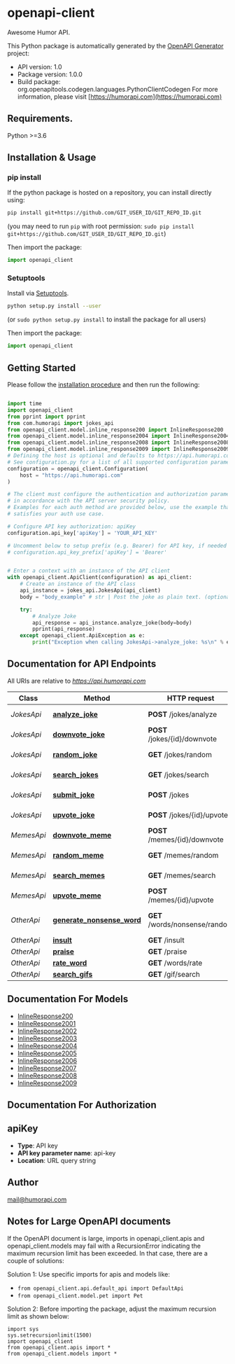 # openapi-client
Awesome Humor API.

This Python package is automatically generated by the [OpenAPI Generator](https://openapi-generator.tech) project:

- API version: 1.0
- Package version: 1.0.0
- Build package: org.openapitools.codegen.languages.PythonClientCodegen
For more information, please visit [https://humorapi.com](https://humorapi.com)

## Requirements.

Python >=3.6

## Installation & Usage
### pip install

If the python package is hosted on a repository, you can install directly using:

```sh
pip install git+https://github.com/GIT_USER_ID/GIT_REPO_ID.git
```
(you may need to run `pip` with root permission: `sudo pip install git+https://github.com/GIT_USER_ID/GIT_REPO_ID.git`)

Then import the package:
```python
import openapi_client
```

### Setuptools

Install via [Setuptools](http://pypi.python.org/pypi/setuptools).

```sh
python setup.py install --user
```
(or `sudo python setup.py install` to install the package for all users)

Then import the package:
```python
import openapi_client
```

## Getting Started

Please follow the [installation procedure](#installation--usage) and then run the following:

```python

import time
import openapi_client
from pprint import pprint
from com.humorapi import jokes_api
from openapi_client.model.inline_response200 import InlineResponse200
from openapi_client.model.inline_response2004 import InlineResponse2004
from openapi_client.model.inline_response2008 import InlineResponse2008
from openapi_client.model.inline_response2009 import InlineResponse2009
# Defining the host is optional and defaults to https://api.humorapi.com
# See configuration.py for a list of all supported configuration parameters.
configuration = openapi_client.Configuration(
    host = "https://api.humorapi.com"
)

# The client must configure the authentication and authorization parameters
# in accordance with the API server security policy.
# Examples for each auth method are provided below, use the example that
# satisfies your auth use case.

# Configure API key authorization: apiKey
configuration.api_key['apiKey'] = 'YOUR_API_KEY'

# Uncomment below to setup prefix (e.g. Bearer) for API key, if needed
# configuration.api_key_prefix['apiKey'] = 'Bearer'


# Enter a context with an instance of the API client
with openapi_client.ApiClient(configuration) as api_client:
    # Create an instance of the API class
    api_instance = jokes_api.JokesApi(api_client)
    body = "body_example" # str | Post the joke as plain text. (optional)

    try:
        # Analyze Joke
        api_response = api_instance.analyze_joke(body=body)
        pprint(api_response)
    except openapi_client.ApiException as e:
        print("Exception when calling JokesApi->analyze_joke: %s\n" % e)
```

## Documentation for API Endpoints

All URIs are relative to *https://api.humorapi.com*

Class | Method | HTTP request | Description
------------ | ------------- | ------------- | -------------
*JokesApi* | [**analyze_joke**](docs/JokesApi.md#analyze_joke) | **POST** /jokes/analyze | Analyze Joke
*JokesApi* | [**downvote_joke**](docs/JokesApi.md#downvote_joke) | **POST** /jokes/{id}/downvote | Downvote a Joke
*JokesApi* | [**random_joke**](docs/JokesApi.md#random_joke) | **GET** /jokes/random | Random Joke
*JokesApi* | [**search_jokes**](docs/JokesApi.md#search_jokes) | **GET** /jokes/search | Search Jokes
*JokesApi* | [**submit_joke**](docs/JokesApi.md#submit_joke) | **POST** /jokes | Submit Joke
*JokesApi* | [**upvote_joke**](docs/JokesApi.md#upvote_joke) | **POST** /jokes/{id}/upvote | Upvote a Joke
*MemesApi* | [**downvote_meme**](docs/MemesApi.md#downvote_meme) | **POST** /memes/{id}/downvote | Downvote a Meme
*MemesApi* | [**random_meme**](docs/MemesApi.md#random_meme) | **GET** /memes/random | Random Meme
*MemesApi* | [**search_memes**](docs/MemesApi.md#search_memes) | **GET** /memes/search | Search Memes
*MemesApi* | [**upvote_meme**](docs/MemesApi.md#upvote_meme) | **POST** /memes/{id}/upvote | Upvote a Meme
*OtherApi* | [**generate_nonsense_word**](docs/OtherApi.md#generate_nonsense_word) | **GET** /words/nonsense/random | Generate Nonsense Word
*OtherApi* | [**insult**](docs/OtherApi.md#insult) | **GET** /insult | Insult
*OtherApi* | [**praise**](docs/OtherApi.md#praise) | **GET** /praise | Praise
*OtherApi* | [**rate_word**](docs/OtherApi.md#rate_word) | **GET** /words/rate | Rate Word
*OtherApi* | [**search_gifs**](docs/OtherApi.md#search_gifs) | **GET** /gif/search | Search Gifs


## Documentation For Models

 - [InlineResponse200](docs/InlineResponse200.md)
 - [InlineResponse2001](docs/InlineResponse2001.md)
 - [InlineResponse2002](docs/InlineResponse2002.md)
 - [InlineResponse2003](docs/InlineResponse2003.md)
 - [InlineResponse2004](docs/InlineResponse2004.md)
 - [InlineResponse2005](docs/InlineResponse2005.md)
 - [InlineResponse2006](docs/InlineResponse2006.md)
 - [InlineResponse2007](docs/InlineResponse2007.md)
 - [InlineResponse2008](docs/InlineResponse2008.md)
 - [InlineResponse2009](docs/InlineResponse2009.md)


## Documentation For Authorization


## apiKey

- **Type**: API key
- **API key parameter name**: api-key
- **Location**: URL query string


## Author

mail@humorapi.com


## Notes for Large OpenAPI documents
If the OpenAPI document is large, imports in openapi_client.apis and openapi_client.models may fail with a
RecursionError indicating the maximum recursion limit has been exceeded. In that case, there are a couple of solutions:

Solution 1:
Use specific imports for apis and models like:
- `from openapi_client.api.default_api import DefaultApi`
- `from openapi_client.model.pet import Pet`

Solution 2:
Before importing the package, adjust the maximum recursion limit as shown below:
```
import sys
sys.setrecursionlimit(1500)
import openapi_client
from openapi_client.apis import *
from openapi_client.models import *
```


